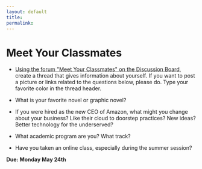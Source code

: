 ```yaml
---
layout: default
title: 
permalink:
---
```


<h1>Meet Your Classmates</h1>

- [Using the forum "Meet Your Classmates" on the Discussion Board](https://blackboard.albany.edu/webapps/discussionboard/do/forum?action=list_threads&course_id=_152788_1&nav=discussion_board_entry&conf_id=_250248_1&forum_id=_515859_1), create a thread that gives information about yourself. If you want to post a picture or links related to the questions below, please do. Type your favorite color in the thread header.

- What is your favorite novel or graphic novel?

- If you were hired as the new CEO of Amazon, what might you change about your business? Like their cloud to doorstep practices? New ideas? Better technology for the underserved?   

- What academic program are you? What track?

- Have you taken an online class, especially during the summer session?


**Due: Monday May 24th**